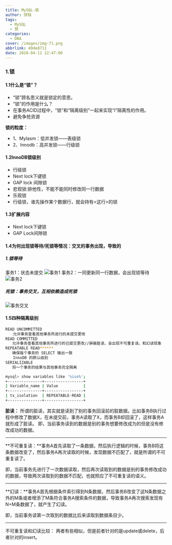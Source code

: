 ```yaml
---
title: MySQL-锁
author: 饼铛
tags:
  - MySQL
  - 锁
categories:
  - DBA
cover: /images/img-71.png
abbrlink: 49de8711
date: 2020-04-11 22:47:00
---
```

### 1.锁
#### 1.1什么是“锁”？
- “锁”顾名思义就是锁定的意思。
- “锁”的作用是什么？
- 在事务ACID过程中，“锁”和“隔离级别”一起来实现“I”隔离性的作用。
- 避免争抢资源

**锁的粒度：**
- 1、MyIasm：低并发锁——表级锁
- 2、Innodb：高并发锁——行级锁

#### 1.2InnoDB锁级别
- 行级锁
 - Next lock下键锁
 - GAP lock 间隙锁
- 悲观锁:排他性，不能不能同时修改同一行数据
- 乐观锁
- 行级锁，谁先操作某个数据行，就会持有<这行>的<x>锁

#### 1.3扩展内容
- Next lock下键锁
- GAP Lock间隙锁

#### 1.4为何出现锁等待/死锁等情况：交叉的事务出现，导致的
##### 1.锁等待
事务1：状态未提交
![事务1](/images/img-61.png)
事务2：一同更新同一行数据，会出现锁等待
![事务2](/images/img-62.png)
##### 死锁：事务交叉，互相依赖造成死锁
![事务交叉](/images/img-63.png)

#### 1.5四种隔离级别
```bash
READ UNCOMMITTED        
　　允许事务查看其他事务所进行的未提交更改
READ COMMITTED
   允许事务查看其他事务所进行的已提交更改//屏蔽脏读，会出现不可重复读。和幻读现象
REPEATABLE READ******
   确保每个事务的 SELECT 输出一致 
　　InnoDB 的默认级别
SERIALIZABLE
   将一个事务的结果与其他事务完全隔离

mysql> show variables like '%iso%';
+---------------+-----------------+
| Variable_name | Value           |
+---------------+-----------------+
| tx_isolation  | REPEATABLE-READ |
+---------------+-----------------+
```

**脏读：** 所谓的脏读，其实就是读到了别的事务回滚前的脏数据。比如事务B执行过程中修改了数据X，在未提交前，事务A读取了X，而事务B却回滚了，这样事务A就形成了脏读。
即，当前事务读到的数据是别的事务想要修改成为的但是没有修改成功的数据。

---
**不可重复读：**事务A首先读取了一条数据，然后执行逻辑的时候，事务B将这条数据改变了，然后事务A再次读取的时候，发现数据不匹配了，就是所谓的不可重复读了。

即，当前事务先进行了一次数据读取，然后再次读取到的数据是别的事务修改成功的数据，导致两次读取到的数据不匹配，也就照应了不可重复读的语义。

---
**幻读：**事务A首先根据条件索引得到N条数据，然后事务B改变了这N条数据之外的M条或者增添了M条符合事务A搜索条件的数据，导致事务A再次搜索发现有N+M条数据了，就产生了幻读。

即，当前事务读第一次取到的数据比后来读取到数据条目少。

---
不可重复读和幻读比较：
两者有些相似，但是前者针对的是update或delete，后者针对的insert。
